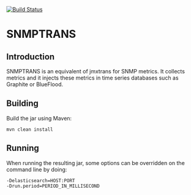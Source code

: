[![Build Status](https://travis-ci.org/btravers/snmptrans.svg?branch=master)](https://travis-ci.org/btravers/snmptrans)

# SNMPTRANS

## Introduction

SNMPTRANS is an equivalent of jmxtrans for SNMP metrics. It collects metrics and it injects these metrics in time series databases such as Graphite or BlueFlood. 

## Building

Build the jar using Maven:

    mvn clean install
    
## Running

When running the resulting jar, some options can be overridden on the command line by doing:

    -Delasticsearch=HOST:PORT
    -Drun.period=PERIOD_IN_MILLISECOND